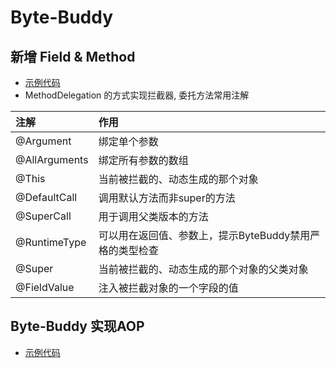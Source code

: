 # Byte-Buddy

## 新增 Field & Method

- [示例代码](https://github.com/winfred958/simple-training/blob/master/training-base/src/main/java/com/winfred/training/bytebuddy/method/MethodByteBuddyTest.java)
- MethodDelegation 的方式实现拦截器, 委托方法常用注解

| 注解 | 作用 |
| :---- | :---- |
| @Argument | 绑定单个参数 |
| @AllArguments | 绑定所有参数的数组 |
| @This | 当前被拦截的、动态生成的那个对象 |
| @DefaultCall | 调用默认方法而非super的方法 |
| @SuperCall | 用于调用父类版本的方法 |
| @RuntimeType | 可以用在返回值、参数上，提示ByteBuddy禁用严格的类型检查 |
| @Super | 当前被拦截的、动态生成的那个对象的父类对象 |
| @FieldValue | 注入被拦截对象的一个字段的值 |

## Byte-Buddy 实现AOP

- [示例代码](https://github.com/winfred958/simple-training/blob/master/training-base/src/main/java/com/winfred/training/bytebuddy/aop/TestClient.java)
